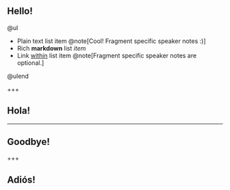 ## Hello!

@ul

- Plain text list item @note[Cool! Fragment specific speaker notes :)]
- Rich **markdown** list *item*
- Link [within](https://gitpitch.com) list item @note[Fragment specific speaker notes are optional.]

@ulend

+++

## Hola!

---

## Goodbye!

+++

## Adiós!
